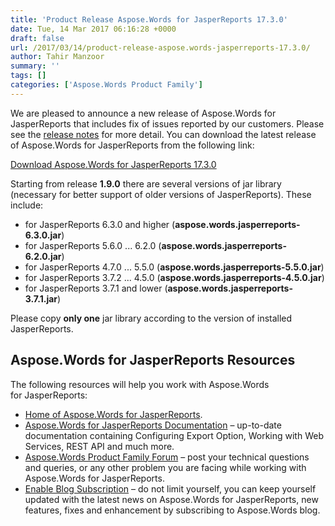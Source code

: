 ```yaml
---
title: 'Product Release Aspose.Words for JasperReports 17.3.0'
date: Tue, 14 Mar 2017 06:16:28 +0000
draft: false
url: /2017/03/14/product-release-aspose.words-jasperreports-17.3.0/
author: Tahir Manzoor
summary: ''
tags: []
categories: ['Aspose.Words Product Family']
---
```


[](https://www.aspose.com/products/words/jasperreports)We are pleased to announce a new release of Aspose.Words for JasperReports that includes fix of issues reported by our customers. Please see the [release notes][1] for more detail. You can download the latest release of Aspose.Words for JasperReports from the following link:

[Download Aspose.Words for JasperReports 17.3.0][2]

Starting from release **1.9.0** there are several versions of jar library (necessary for better support of older versions of JasperReports). These include:

*   for JasperReports 6.3.0 and higher (**aspose.words.jasperreports-6.3.0.jar**)
*   for JasperReports 5.6.0 ... 6.2.0 (**aspose.words.jasperreports-6.2.0.jar**)
*   for JasperReports 4.7.0 ... 5.5.0 (**aspose.words.jasperreports-5.5.0.jar**)
*   for JasperReports 3.7.2 ... 4.5.0 (**aspose.words.jasperreports-4.5.0.jar**)
*   for JasperReports 3.7.1 and lower (**aspose.words.jasperreports-3.7.1.jar**)

Please copy **only one** jar library according to the version of installed JasperReports.  
  

## Aspose.Words for JasperReports Resources

The following resources will help you work with Aspose.Words for JasperReports:

  

*   [Home of Aspose.Words for JasperReports][3].
*   [Aspose.Words for JasperReports Documentation][4] – up-to-date documentation containing Configuring Export Option, Working with Web Services, REST API and much more.
*   [Aspose.Words Product Family Forum][5] – post your technical questions and queries, or any other problem you are facing while working with Aspose.Words for JasperReports.
*   [Enable Blog Subscription][6] – do not limit yourself, you can keep yourself updated with the latest news on Aspose.Words for JasperReports, new features, fixes and enhancement by subscribing to Aspose.Words blog.



[1]: https://docs.aspose.com/display/wordsjasperreports/Aspose.Words+for+JasperReports+17.3.0+Release+Notes
[2]: https://downloads.aspose.com/words/jasperreports
[3]: https://www.aspose.com/products/words/jasperreports
[4]: https://docs.aspose.com/display/wordsjasperreports/Home
[5]: https://www.aspose.com/community/forums/aspose.words-product-family/75/showforum.aspx
[6]: https://blog.aspose.com/category/aspose-products/aspose-words-product-family/




